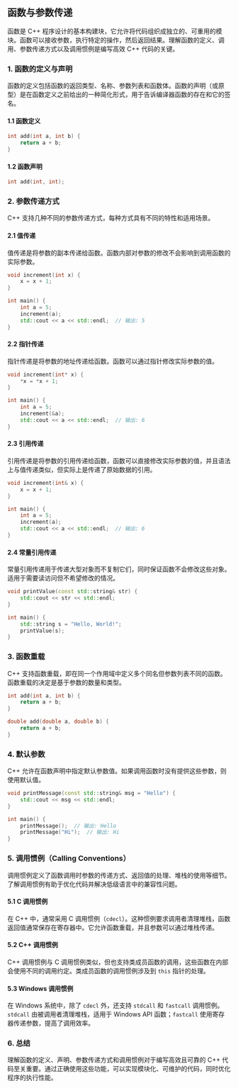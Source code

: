 ## 函数与参数传递

函数是 C++ 程序设计的基本构建块，它允许将代码组织成独立的、可重用的模块。函数可以接收参数，执行特定的操作，然后返回结果。理解函数的定义、调用、参数传递方式以及调用惯例是编写高效 C++ 代码的关键。

### 1. **函数的定义与声明**

函数的定义包括函数的返回类型、名称、参数列表和函数体。函数的声明（或原型）是在函数定义之前给出的一种简化形式，用于告诉编译器函数的存在和它的签名。

#### 1.1 **函数定义**

```cpp
int add(int a, int b) {
    return a + b;
}
```

#### 1.2 **函数声明**

```cpp
int add(int, int);
```

### 2. **参数传递方式**

C++ 支持几种不同的参数传递方式，每种方式具有不同的特性和适用场景。

#### 2.1 **值传递**

值传递是将参数的副本传递给函数。函数内部对参数的修改不会影响到调用函数的实际参数。

```cpp
void increment(int x) {
    x = x + 1;
}

int main() {
    int a = 5;
    increment(a);
    std::cout << a << std::endl;  // 输出: 5
}
```

#### 2.2 **指针传递**

指针传递是将参数的地址传递给函数。函数可以通过指针修改实际参数的值。

```cpp
void increment(int* x) {
    *x = *x + 1;
}

int main() {
    int a = 5;
    increment(&a);
    std::cout << a << std::endl;  // 输出: 6
}
```

#### 2.3 **引用传递**

引用传递是将参数的引用传递给函数，函数可以直接修改实际参数的值，并且语法上与值传递类似，但实际上是传递了原始数据的引用。

```cpp
void increment(int& x) {
    x = x + 1;
}

int main() {
    int a = 5;
    increment(a);
    std::cout << a << std::endl;  // 输出: 6
}
```

#### 2.4 **常量引用传递**

常量引用传递用于传递大型对象而不复制它们，同时保证函数不会修改这些对象。适用于需要读访问但不希望修改的情况。

```cpp
void printValue(const std::string& str) {
    std::cout << str << std::endl;
}

int main() {
    std::string s = "Hello, World!";
    printValue(s);
}
```

### 3. **函数重载**

C++ 支持函数重载，即在同一个作用域中定义多个同名但参数列表不同的函数。函数重载的决定是基于参数的数量和类型。

```cpp
int add(int a, int b) {
    return a + b;
}

double add(double a, double b) {
    return a + b;
}
```

### 4. **默认参数**

C++ 允许在函数声明中指定默认参数值。如果调用函数时没有提供这些参数，则使用默认值。

```cpp
void printMessage(const std::string& msg = "Hello") {
    std::cout << msg << std::endl;
}

int main() {
    printMessage();  // 输出: Hello
    printMessage("Hi");  // 输出: Hi
}
```

### 5. **调用惯例（Calling Conventions）**

调用惯例定义了函数调用时参数的传递方式、返回值的处理、堆栈的使用等细节。了解调用惯例有助于优化代码并解决低级语言中的兼容性问题。

#### 5.1 **C 调用惯例**

在 C++ 中，通常采用 C 调用惯例（`cdecl`）。这种惯例要求调用者清理堆栈，函数返回值通常保存在寄存器中。它允许函数重载，并且参数可以通过堆栈传递。

#### 5.2 **C++ 调用惯例**

C++ 调用惯例与 C 调用惯例类似，但也支持类成员函数的调用，这些函数在内部会使用不同的调用约定。类成员函数的调用惯例涉及到 `this` 指针的处理。

#### 5.3 **Windows 调用惯例**

在 Windows 系统中，除了 `cdecl` 外，还支持 `stdcall` 和 `fastcall` 调用惯例。`stdcall` 由被调用者清理堆栈，适用于 Windows API 函数；`fastcall` 使用寄存器传递参数，提高了调用效率。

### 6. **总结**

理解函数的定义、声明、参数传递方式和调用惯例对于编写高效且可靠的 C++ 代码至关重要。通过正确使用这些功能，可以实现模块化、可维护的代码，同时优化程序的执行性能。
